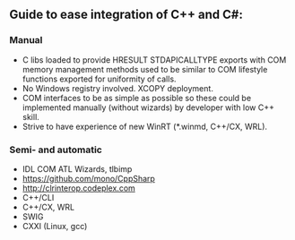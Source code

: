 ## Guide to ease integration of C++ and C#:

### Manual
* C libs loaded to provide HRESULT STDAPICALLTYPE exports with COM memory management methods used to be similar to COM lifestyle functions exported for uniformity of calls.  
* No Windows registry involved. XCOPY deployment. 
* COM interfaces to be as simple as possible so these could be implemented manually (without wizards) by developer with low C++ skill.
* Strive to have experience of new WinRT (*.winmd, C++/CX, WRL).

### Semi- and automatic

* IDL COM ATL Wizards, tlbimp
* https://github.com/mono/CppSharp
* http://clrinterop.codeplex.com
* C++/CLI
* C++/CX, WRL
* SWIG
* CXXI (Linux, gcc)